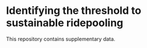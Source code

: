 # Identifying the threshold to sustainable ridepooling

This repository contains supplementary data.
